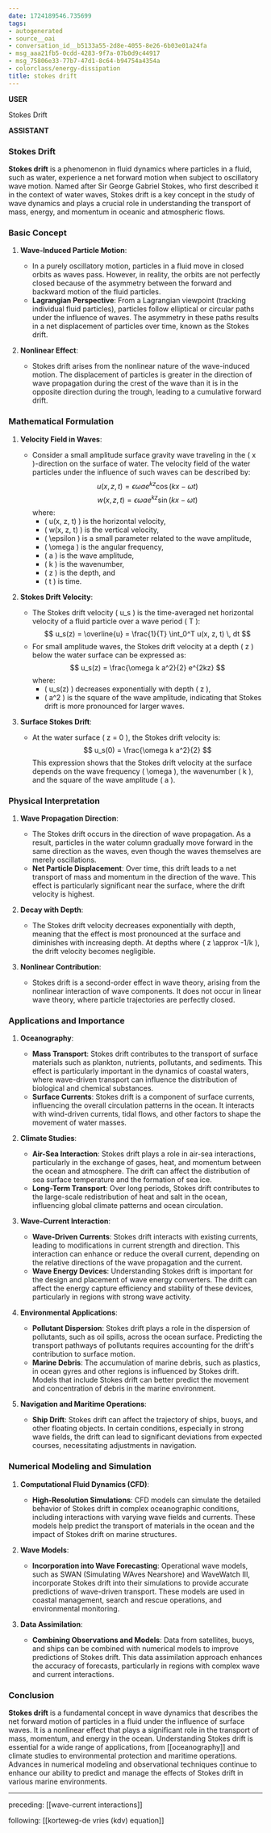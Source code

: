 ```yaml
---
date: 1724189546.735699
tags:
- autogenerated
- source__oai
- conversation_id__b5133a55-2d8e-4055-8e26-6b03e01a24fa
- msg_aaa21fb5-0cdd-4283-9f7a-07b0d9c44917
- msg_75806e33-77b7-47d1-8c64-b94754a4354a
- colorclass/energy-dissipation
title: stokes drift
---
```


**USER**

Stokes Drift


**ASSISTANT**

### Stokes Drift

**Stokes drift** is a phenomenon in fluid dynamics where particles in a fluid, such as water, experience a net forward motion when subject to oscillatory wave motion. Named after Sir George Gabriel Stokes, who first described it in the context of water waves, Stokes drift is a key concept in the study of wave dynamics and plays a crucial role in understanding the transport of mass, energy, and momentum in oceanic and atmospheric flows.

### Basic Concept

1. **Wave-Induced Particle Motion**:
   - In a purely oscillatory motion, particles in a fluid move in closed orbits as waves pass. However, in reality, the orbits are not perfectly closed because of the asymmetry between the forward and backward motion of the fluid particles.
   - **Lagrangian Perspective**: From a Lagrangian viewpoint (tracking individual fluid particles), particles follow elliptical or circular paths under the influence of waves. The asymmetry in these paths results in a net displacement of particles over time, known as the Stokes drift.

2. **Nonlinear Effect**:
   - Stokes drift arises from the nonlinear nature of the wave-induced motion. The displacement of particles is greater in the direction of wave propagation during the crest of the wave than it is in the opposite direction during the trough, leading to a cumulative forward drift.

### Mathematical Formulation

1. **Velocity Field in Waves**:
   - Consider a small amplitude surface gravity wave traveling in the \( x \)-direction on the surface of water. The velocity field of the water particles under the influence of such waves can be described by:
     $$
     u(x, z, t) = \epsilon \omega a e^{kz} \cos(kx - \omega t)
     $$
     $$
     w(x, z, t) = \epsilon \omega a e^{kz} \sin(kx - \omega t)
     $$
     where:
     - \( u(x, z, t) \) is the horizontal velocity,
     - \( w(x, z, t) \) is the vertical velocity,
     - \( \epsilon \) is a small parameter related to the wave amplitude,
     - \( \omega \) is the angular frequency,
     - \( a \) is the wave amplitude,
     - \( k \) is the wavenumber,
     - \( z \) is the depth, and
     - \( t \) is time.

2. **Stokes Drift Velocity**:
   - The Stokes drift velocity \( u_s \) is the time-averaged net horizontal velocity of a fluid particle over a wave period \( T \):
     $$
     u_s(z) = \overline{u} = \frac{1}{T} \int_0^T u(x, z, t) \, dt
     $$
   - For small amplitude waves, the Stokes drift velocity at a depth \( z \) below the water surface can be expressed as:
     $$
     u_s(z) = \frac{\omega k a^2}{2} e^{2kz}
     $$
     where:
     - \( u_s(z) \) decreases exponentially with depth \( z \),
     - \( a^2 \) is the square of the wave amplitude, indicating that Stokes drift is more pronounced for larger waves.

3. **Surface Stokes Drift**:
   - At the water surface \( z = 0 \), the Stokes drift velocity is:
     $$
     u_s(0) = \frac{\omega k a^2}{2}
     $$
     This expression shows that the Stokes drift velocity at the surface depends on the wave frequency \( \omega \), the wavenumber \( k \), and the square of the wave amplitude \( a \).

### Physical Interpretation

1. **Wave Propagation Direction**:
   - The Stokes drift occurs in the direction of wave propagation. As a result, particles in the water column gradually move forward in the same direction as the waves, even though the waves themselves are merely oscillations.
   - **Net Particle Displacement**: Over time, this drift leads to a net transport of mass and momentum in the direction of the wave. This effect is particularly significant near the surface, where the drift velocity is highest.

2. **Decay with Depth**:
   - The Stokes drift velocity decreases exponentially with depth, meaning that the effect is most pronounced at the surface and diminishes with increasing depth. At depths where \( z \approx -1/k \), the drift velocity becomes negligible.

3. **Nonlinear Contribution**:
   - Stokes drift is a second-order effect in wave theory, arising from the nonlinear interaction of wave components. It does not occur in linear wave theory, where particle trajectories are perfectly closed.

### Applications and Importance

1. **Oceanography**:
   - **Mass Transport**: Stokes drift contributes to the transport of surface materials such as plankton, nutrients, pollutants, and sediments. This effect is particularly important in the dynamics of coastal waters, where wave-driven transport can influence the distribution of biological and chemical substances.
   - **Surface Currents**: Stokes drift is a component of surface currents, influencing the overall circulation patterns in the ocean. It interacts with wind-driven currents, tidal flows, and other factors to shape the movement of water masses.

2. **Climate Studies**:
   - **Air-Sea Interaction**: Stokes drift plays a role in air-sea interactions, particularly in the exchange of gases, heat, and momentum between the ocean and atmosphere. The drift can affect the distribution of sea surface temperature and the formation of sea ice.
   - **Long-Term Transport**: Over long periods, Stokes drift contributes to the large-scale redistribution of heat and salt in the ocean, influencing global climate patterns and ocean circulation.

3. **Wave-Current Interaction**:
   - **Wave-Driven Currents**: Stokes drift interacts with existing currents, leading to modifications in current strength and direction. This interaction can enhance or reduce the overall current, depending on the relative directions of the wave propagation and the current.
   - **Wave Energy Devices**: Understanding Stokes drift is important for the design and placement of wave energy converters. The drift can affect the energy capture efficiency and stability of these devices, particularly in regions with strong wave activity.

4. **Environmental Applications**:
   - **Pollutant Dispersion**: Stokes drift plays a role in the dispersion of pollutants, such as oil spills, across the ocean surface. Predicting the transport pathways of pollutants requires accounting for the drift's contribution to surface motion.
   - **Marine Debris**: The accumulation of marine debris, such as plastics, in ocean gyres and other regions is influenced by Stokes drift. Models that include Stokes drift can better predict the movement and concentration of debris in the marine environment.

5. **Navigation and Maritime Operations**:
   - **Ship Drift**: Stokes drift can affect the trajectory of ships, buoys, and other floating objects. In certain conditions, especially in strong wave fields, the drift can lead to significant deviations from expected courses, necessitating adjustments in navigation.

### Numerical Modeling and Simulation

1. **Computational Fluid Dynamics (CFD)**:
   - **High-Resolution Simulations**: CFD models can simulate the detailed behavior of Stokes drift in complex oceanographic conditions, including interactions with varying wave fields and currents. These models help predict the transport of materials in the ocean and the impact of Stokes drift on marine structures.

2. **Wave Models**:
   - **Incorporation into Wave Forecasting**: Operational wave models, such as SWAN (Simulating WAves Nearshore) and WaveWatch III, incorporate Stokes drift into their simulations to provide accurate predictions of wave-driven transport. These models are used in coastal management, search and rescue operations, and environmental monitoring.

3. **Data Assimilation**:
   - **Combining Observations and Models**: Data from satellites, buoys, and ships can be combined with numerical models to improve predictions of Stokes drift. This data assimilation approach enhances the accuracy of forecasts, particularly in regions with complex wave and current interactions.

### Conclusion

**Stokes drift** is a fundamental concept in wave dynamics that describes the net forward motion of particles in a fluid under the influence of surface waves. It is a nonlinear effect that plays a significant role in the transport of mass, momentum, and energy in the ocean. Understanding Stokes drift is essential for a wide range of applications, from [[oceanography]] and climate studies to environmental protection and maritime operations. Advances in numerical modeling and observational techniques continue to enhance our ability to predict and manage the effects of Stokes drift in various marine environments.


---

preceding: [[wave-current interactions]]  


following: [[korteweg-de vries (kdv) equation]]